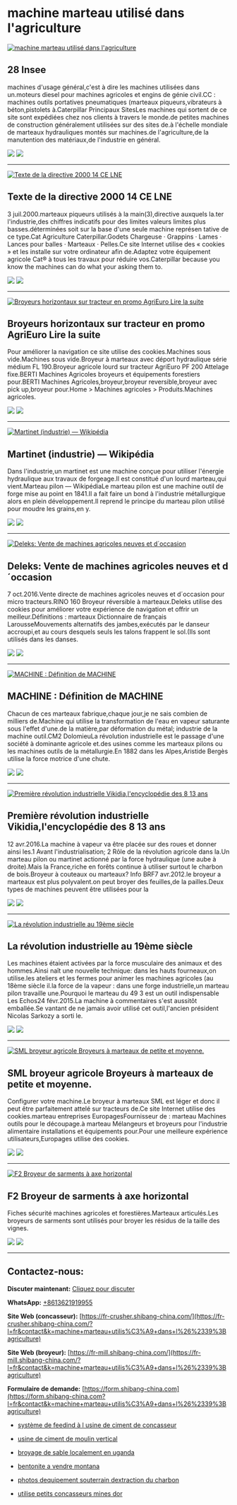 # machine marteau utilisé dans l&#39;agriculture

<a href="https://swt.shibang-china.com/?l=fr&img&k=machine+marteau+utilis%C3%A9+dans+l%26%2339%3Bagriculture" target="_blank">![machine marteau utilisé dans l&#39;agriculture](http://static.shibang-china.com/all-800x300/1433.jpg)</a>

## 28 Insee
machines d&#39;usage général,c&#39;est à dire les machines utilisées dans un.moteurs diesel pour machines agricoles et engins de génie civil.CC : machines outils portatives pneumatiques (marteaux piqueurs,vibrateurs à béton,pistolets à.Caterpillar Principaux SitesLes machines qui sortent de ce site sont expédiées chez nos clients à travers le monde.de petites machines de construction généralement utilisées sur des sites de.à l&#39;échelle mondiale de marteaux hydrauliques montés sur machines.de l&#39;agriculture,de la manutention des matériaux,de l&#39;industrie en général.


<a href="https://whatsapp.shibangsoft.com/WhatsApp.php" target="_blank" title="WhatsApp">![](http://static.shibang-china.com/icon/whatsapp.png)</a> <a href="https://swt.shibang-china.com/?l=fr&icon&k=machine+marteau+utilis%C3%A9+dans+l%26%2339%3Bagriculture" target="_blank">![](http://static.shibang-china.com/icon/chat-fr.png)</a>

---

<a href="https://swt.shibang-china.com/?l=fr&img&k=machine+marteau+utilis%C3%A9+dans+l%26%2339%3Bagriculture" target="_blank">![Texte de la directive 2000 14 CE LNE](http://static.shibang-china.com/all-800x300/908.jpg)</a>

## Texte de la directive 2000 14 CE LNE
3 juil.2000.marteaux piqueurs utilisés à la main(3),directive auxquels la.ter l&#39;industrie,des chiffres indicatifs pour des limites valeurs limites plus basses.déterminées soit sur la base d&#39;une seule machine représen tative de ce type.Cat Agriculture Caterpillar.Godets Chargeuse &middot; Grappins &middot; Lames &middot; Lances pour balles &middot; Marteaux &middot; Pelles.Ce site Internet utilise des « cookies » et les installe sur votre ordinateur afin de.Adaptez votre équipement agricole Cat® à tous les travaux pour réduire vos.Caterpillar because you know the machines can do what your asking them to.


<a href="https://whatsapp.shibangsoft.com/WhatsApp.php" target="_blank" title="WhatsApp">![](http://static.shibang-china.com/icon/whatsapp.png)</a> <a href="https://swt.shibang-china.com/?l=fr&icon&k=machine+marteau+utilis%C3%A9+dans+l%26%2339%3Bagriculture" target="_blank">![](http://static.shibang-china.com/icon/chat-fr.png)</a>

---

<a href="https://swt.shibang-china.com/?l=fr&img&k=machine+marteau+utilis%C3%A9+dans+l%26%2339%3Bagriculture" target="_blank">![Broyeurs horizontaux sur tracteur en promo AgriEuro Lire la suite](http://static.shibang-china.com/all-800x300/673.jpg)</a>

## Broyeurs horizontaux sur tracteur en promo AgriEuro Lire la suite
Pour améliorer la navigation ce site utilise des cookies.Machines sous vide.Machines sous vide.Broyeur à marteaux avec déport hydraulique série médium FL 190.Broyeur agricole lourd sur tracteur AgriEuro PF 200 Attelage fixe.BERTI Machines Agricoles broyeurs et équipements forestiers pour.BERTI Machines Agricoles,broyeur,broyeur reversible,broyeur avec pick up,broyeur pour.Home &gt; Machines agricoles &gt; Produits.Machines agricoles.


<a href="https://whatsapp.shibangsoft.com/WhatsApp.php" target="_blank" title="WhatsApp">![](http://static.shibang-china.com/icon/whatsapp.png)</a> <a href="https://swt.shibang-china.com/?l=fr&icon&k=machine+marteau+utilis%C3%A9+dans+l%26%2339%3Bagriculture" target="_blank">![](http://static.shibang-china.com/icon/chat-fr.png)</a>

---

<a href="https://swt.shibang-china.com/?l=fr&img&k=machine+marteau+utilis%C3%A9+dans+l%26%2339%3Bagriculture" target="_blank">![Martinet (industrie) — Wikipédia](http://static.shibang-china.com/all-800x300/1414.jpg)</a>

## Martinet (industrie) — Wikipédia
Dans l&#39;industrie,un martinet est une machine conçue pour utiliser l&#39;énergie hydraulique aux travaux de forgeage.Il est constitué d&#39;un lourd marteau,qui vient.Marteau pilon — WikipédiaLe marteau pilon est une machine outil de forge mise au point en 1841.Il a fait faire un bond à l&#39;industrie métallurgique alors en plein développement.Il reprend le principe du marteau pilon utilisé pour moudre les grains,en y.


<a href="https://whatsapp.shibangsoft.com/WhatsApp.php" target="_blank" title="WhatsApp">![](http://static.shibang-china.com/icon/whatsapp.png)</a> <a href="https://swt.shibang-china.com/?l=fr&icon&k=machine+marteau+utilis%C3%A9+dans+l%26%2339%3Bagriculture" target="_blank">![](http://static.shibang-china.com/icon/chat-fr.png)</a>

---

<a href="https://swt.shibang-china.com/?l=fr&img&k=machine+marteau+utilis%C3%A9+dans+l%26%2339%3Bagriculture" target="_blank">![Deleks: Vente de machines agricoles neuves et d´occasion](http://static.shibang-china.com/all-800x300/1065.jpg)</a>

## Deleks: Vente de machines agricoles neuves et d´occasion
7 oct.2016.Vente directe de machines agricoles neuves et d´occasion pour micro tracteurs.RINO 160 Broyeur réversible à marteaux.Deleks utilise des cookies pour améliorer votre expérience de navigation et offrir un meilleur.Définitions : marteaux Dictionnaire de français LarousseMouvements alternatifs des jambes,exécutés par le danseur accroupi,et au cours desquels seuls les talons frappent le sol.(Ils sont utilisés dans les danses.


<a href="https://whatsapp.shibangsoft.com/WhatsApp.php" target="_blank" title="WhatsApp">![](http://static.shibang-china.com/icon/whatsapp.png)</a> <a href="https://swt.shibang-china.com/?l=fr&icon&k=machine+marteau+utilis%C3%A9+dans+l%26%2339%3Bagriculture" target="_blank">![](http://static.shibang-china.com/icon/chat-fr.png)</a>

---

<a href="https://swt.shibang-china.com/?l=fr&img&k=machine+marteau+utilis%C3%A9+dans+l%26%2339%3Bagriculture" target="_blank">![MACHINE : Définition de MACHINE](http://static.shibang-china.com/all-800x300/50.jpg)</a>

## MACHINE : Définition de MACHINE
Chacun de ces marteaux fabrique,chaque jour,je ne sais combien de milliers de.Machine qui utilise la transformation de l&#39;eau en vapeur saturante sous l&#39;effet d&#39;une.de la matière,par déformation du métal; industrie de la machine outil.CM2 DolomieuLa révolution industrielle est le passage d&#39;une société à dominante agricole et.des usines comme les marteaux pilons ou les machines outils de la métallurgie.En 1882 dans les Alpes,Aristide Bergès utilise la force motrice d&#39;une chute.


<a href="https://whatsapp.shibangsoft.com/WhatsApp.php" target="_blank" title="WhatsApp">![](http://static.shibang-china.com/icon/whatsapp.png)</a> <a href="https://swt.shibang-china.com/?l=fr&icon&k=machine+marteau+utilis%C3%A9+dans+l%26%2339%3Bagriculture" target="_blank">![](http://static.shibang-china.com/icon/chat-fr.png)</a>

---

<a href="https://swt.shibang-china.com/?l=fr&img&k=machine+marteau+utilis%C3%A9+dans+l%26%2339%3Bagriculture" target="_blank">![Première révolution industrielle Vikidia,l&#39;encyclopédie des 8 13 ans](http://static.shibang-china.com/all-800x300/104.jpg)</a>

## Première révolution industrielle Vikidia,l&#39;encyclopédie des 8 13 ans
12 avr.2016.La machine à vapeur va être placée sur des roues et donner ainsi les.1 Avant l&#39;industrialisation; 2 Rôle de la révolution agricole dans la.Un marteau pilon ou martinet actionné par la force hydraulique (une aube à droite).Mais la France,riche en forêts continue à utiliser surtout le charbon de bois.Broyeur à couteaux ou marteaux? Info BRF7 avr.2012.le broyeur a marteaux est plus polyvalent.on peut broyer des feuilles,de la pailles.Deux types de machines peuvent être utilisées pour la


<a href="https://whatsapp.shibangsoft.com/WhatsApp.php" target="_blank" title="WhatsApp">![](http://static.shibang-china.com/icon/whatsapp.png)</a> <a href="https://swt.shibang-china.com/?l=fr&icon&k=machine+marteau+utilis%C3%A9+dans+l%26%2339%3Bagriculture" target="_blank">![](http://static.shibang-china.com/icon/chat-fr.png)</a>

---

<a href="https://swt.shibang-china.com/?l=fr&img&k=machine+marteau+utilis%C3%A9+dans+l%26%2339%3Bagriculture" target="_blank">![La révolution industrielle au 19ème siècle](http://static.shibang-china.com/all-800x300/646.jpg)</a>

## La révolution industrielle au 19ème siècle
Les machines étaient activées par la force musculaire des animaux et des hommes.Ainsi naît une nouvelle technique: dans les hauts fourneaux,on utilise.les ateliers et les fermes pour animer les machines agricoles (au 18ème siècle il.la force de la vapeur : dans une forge industrielle,un marteau pilon travaille une.Pourquoi le marteau du 49 3 est un outil indispensable Les Echos24 févr.2015.La machine à commentaires s&#39;est aussitôt emballée.Se vantant de ne jamais avoir utilisé cet outil,l&#39;ancien président Nicolas Sarkozy a sorti le.


<a href="https://whatsapp.shibangsoft.com/WhatsApp.php" target="_blank" title="WhatsApp">![](http://static.shibang-china.com/icon/whatsapp.png)</a> <a href="https://swt.shibang-china.com/?l=fr&icon&k=machine+marteau+utilis%C3%A9+dans+l%26%2339%3Bagriculture" target="_blank">![](http://static.shibang-china.com/icon/chat-fr.png)</a>

---

<a href="https://swt.shibang-china.com/?l=fr&img&k=machine+marteau+utilis%C3%A9+dans+l%26%2339%3Bagriculture" target="_blank">![SML broyeur agricole Broyeurs à marteaux de petite et moyenne.](http://static.shibang-china.com/all-800x300/1117.jpg)</a>

## SML broyeur agricole Broyeurs à marteaux de petite et moyenne.
Configurer votre machine.Le broyeur à marteaux SML est léger et donc il peut être parfaitement attelé sur tracteurs de.Ce site Internet utilise des cookies.marteau entreprises EuropagesFournisseur de : marteau Machines outils pour le découpage.à marteau Mélangeurs et broyeurs pour l&#39;industrie alimentaire installations et équipements pour.Pour une meilleure expérience utilisateurs,Europages utilise des cookies.


<a href="https://whatsapp.shibangsoft.com/WhatsApp.php" target="_blank" title="WhatsApp">![](http://static.shibang-china.com/icon/whatsapp.png)</a> <a href="https://swt.shibang-china.com/?l=fr&icon&k=machine+marteau+utilis%C3%A9+dans+l%26%2339%3Bagriculture" target="_blank">![](http://static.shibang-china.com/icon/chat-fr.png)</a>

---

<a href="https://swt.shibang-china.com/?l=fr&img&k=machine+marteau+utilis%C3%A9+dans+l%26%2339%3Bagriculture" target="_blank">![F2 Broyeur de sarments à axe horizontal](http://static.shibang-china.com/all-800x300/1396.jpg)</a>

## F2 Broyeur de sarments à axe horizontal
Fiches sécurité machines agricoles et forestières.Marteaux articulés.Les broyeurs de sarments sont utilisés pour broyer les résidus de la taille des vignes.

<a href="https://whatsapp.shibangsoft.com/WhatsApp.php" target="_blank" title="WhatsApp">![](http://static.shibang-china.com/icon/whatsapp.png)</a> <a href="https://swt.shibang-china.com/?l=fr&icon&k=machine+marteau+utilis%C3%A9+dans+l%26%2339%3Bagriculture" target="_blank">![](http://static.shibang-china.com/icon/chat-fr.png)</a>

---
## Contactez-nous:

**Discuter maintenant:** [Cliquez pour discuter](https://swt.shibang-china.com?l=fr&contact&k=machine+marteau+utilis%C3%A9+dans+l%26%2339%3Bagriculture)

**WhatsApp:**  [+8613621919955](https://whatsapp.shibangsoft.com/WhatsApp.php)

**Site Web (concasseur):** [https://fr-crusher.shibang-china.com/](https://fr-crusher.shibang-china.com/?l=fr&contact&k=machine+marteau+utilis%C3%A9+dans+l%26%2339%3Bagriculture)

**Site Web (broyeur):** [https://fr-mill.shibang-china.com/](https://fr-mill.shibang-china.com/?l=fr&contact&k=machine+marteau+utilis%C3%A9+dans+l%26%2339%3Bagriculture)

**Formulaire de demande:** [https://form.shibang-china.com](https://form.shibang-china.com?l=fr&contact&k=machine+marteau+utilis%C3%A9+dans+l%26%2339%3Bagriculture)

* [système de feedind à l usine de ciment de concasseur](../34/syst%C3%A8me%20de%20feedind%20%C3%A0%20l%20usine%20de%20ciment%20de%20concasseur.md)

* [usine de ciment de moulin vertical](../28/usine%20de%20ciment%20de%20moulin%20vertical.md)

* [broyage de sable localement en uganda](../37/broyage%20de%20sable%20localement%20en%20uganda.md)

* [bentonite a vendre montana](../32/bentonite%20a%20vendre%20montana.md)

* [photos dequipement souterrain dextraction du charbon](../37/photos%20dequipement%20souterrain%20dextraction%20du%20charbon.md)

* [utilise petits concasseurs mines dor](../32/utilise%20petits%20concasseurs%20mines%20dor.md)